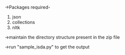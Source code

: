 ->Packages required-
1. json
2. collections
3. nltk

->maintain the directory structure present in the zip file

->run "sample_isda.py" to get the output
